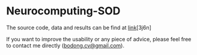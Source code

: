 # Neurocomputing-SOD

The source code, data and results can be find at [link](https://pan.baidu.com/s/16HgSfUyVLSGQLcnfANzmTg?pwd=3j6n)[3j6n]

If you want to improve the usability or any piece of advice, please feel free to contact me directly (bodong.cv@gmail.com).

